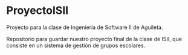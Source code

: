 # ProyectoISII
Proyecto para la clase de Ingeniería de Software II de Aguileta.

Repositorio para guardar nuestro proyecto final de la clase de ISII, que consiste en un
sistema de gestión de grupos escolares.
 

